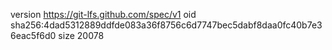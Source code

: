version https://git-lfs.github.com/spec/v1
oid sha256:4dad5312889ddfde083a36f8756c6d7747bec5dabf8daa0fc40b7e36eac5f6d0
size 20078
